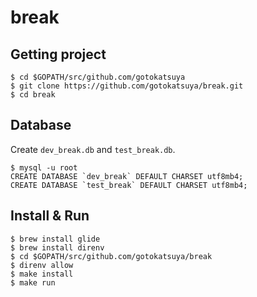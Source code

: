 # break

## Getting project

```
$ cd $GOPATH/src/github.com/gotokatsuya
$ git clone https://github.com/gotokatsuya/break.git
$ cd break
```

## Database

Create `dev_break.db` and `test_break.db`.
```
$ mysql -u root
CREATE DATABASE `dev_break` DEFAULT CHARSET utf8mb4;
CREATE DATABASE `test_break` DEFAULT CHARSET utf8mb4;
```

## Install & Run

```
$ brew install glide
$ brew install direnv
$ cd $GOPATH/src/github.com/gotokatsuya/break
$ direnv allow
$ make install
$ make run
```
